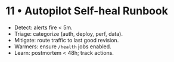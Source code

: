 # 11 • Autopilot Self-heal Runbook
- Detect: alerts fire < 5m.
- Triage: categorize (auth, deploy, perf, data).
- Mitigate: route traffic to last good revision.
- Warmers: ensure `/health` jobs enabled.
- Learn: postmortem < 48h; track actions.